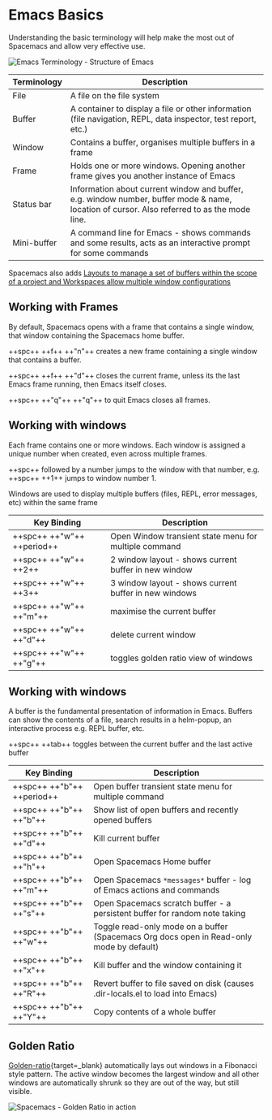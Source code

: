 # Emacs Basics

Understanding the basic terminology will help make the most out of Spacemacs and allow very effective use.

![Emacs Terminology - Structure of Emacs](/spacemacs/images/emacs-terminology-structure.png)

| Terminology | Description                                                                                                                                 |
|-------------|---------------------------------------------------------------------------------------------------------------------------------------------|
| File        | A file on the file system                                                                                                                   |
| Buffer      | A container to display a file or other information (file navigation, REPL, data inspector, test report, etc.)                               |
| Window      | Contains a buffer, organises multiple buffers in a frame                                                                                    |
| Frame       | Holds one or more windows. Opening another frame gives you another instance of Emacs                                                        |
| Status bar  | Information about current window and buffer, e.g. window number, buffer mode & name, location of cursor. Also referred to as the mode line. |
| Mini-buffer | A command line for Emacs - shows commands and some results, acts as an interactive prompt for some commands                                 |

Spacemacs also adds [Layouts to manage a set of buffers within the scope of a project and Workspaces allow multiple window configurations](working-with-projects/layouts.md)


## Working with Frames

By default, Spacemacs opens with a frame that contains a single window, that window containing the Spacemacs home buffer.

++spc++ ++f++ ++"n"++ creates a new frame containing a single window that contains a buffer.

++spc++ ++f++ ++"d"++ closes the current frame, unless its the last Emacs frame running, then Emacs itself closes.

++spc++ ++"q"++ ++"q"++ to quit Emacs closes all frames.


## Working with windows

Each frame contains one or more windows. Each window is assigned a unique number when created, even across multiple frames.

++spc++ followed by a number jumps to the window with that number, e.g. ++spc++ ++1++ jumps to window number 1.

Windows are used to display multiple buffers (files, REPL, error messages, etc) within the same frame

| Key Binding                | Description                                           |
|----------------------------|-------------------------------------------------------|
| ++spc++ ++"w"++ ++period++ | Open Window transient state menu for multiple command |
| ++spc++ ++"w"++ ++2++      | 2 window layout - shows current buffer in new window  |
| ++spc++ ++"w"++ ++3++      | 3 window layout - shows current buffer in new windows |
| ++spc++ ++"w"++ ++"m"++    | maximise the current buffer                           |
| ++spc++ ++"w"++ ++"d"++    | delete current window                                 |
| ++spc++ ++"w"++ ++"g"++    | toggles golden ratio view of windows                  |


## Working with windows

A buffer is the fundamental presentation of information in Emacs.  Buffers can show the contents of a file, search results in a helm-popup, an interactive process e.g. REPL buffer, etc.

++spc++ ++tab++ toggles between the current buffer and the last active buffer

| Key Binding                | Description                                                                              |
|----------------------------|------------------------------------------------------------------------------------------|
| ++spc++ ++"b"++ ++period++ | Open buffer transient state menu for multiple command                                    |
| ++spc++ ++"b"++ ++"b"++    | Show list of open buffers and recently opened buffers                                    |
| ++spc++ ++"b"++ ++"d"++    | Kill current buffer                                                                      |
| ++spc++ ++"b"++ ++"h"++    | Open Spacemacs Home buffer                                                               |
| ++spc++ ++"b"++ ++"m"++    | Open Spacemacs `*messages*` buffer - log of Emacs actions and commands                   |
| ++spc++ ++"b"++ ++"s"++    | Open Spacemacs scratch buffer - a persistent buffer for random note taking               |
| ++spc++ ++"b"++ ++"w"++    | Toggle read-only mode on a buffer (Spacemacs Org docs open in Read-only mode by default) |
| ++spc++ ++"b"++ ++"x"++    | Kill buffer and the window containing it                                                 |
| ++spc++ ++"b"++ ++"R"++    | Revert buffer to file saved on disk (causes .dir-locals.el to load into Emacs)           |
| ++spc++ ++"b"++ ++"Y"++    | Copy contents of a whole buffer                                                          |


## Golden Ratio

[Golden-ratio](https://github.com/roman/golden-ratio.el){target=_blank} automatically lays out windows in a Fibonacci style pattern.  The active window becomes the largest window and all other windows are automatically shrunk so they are out of the way, but still visible.

![Spacemacs - Golden Ratio in action](https://camo.githubusercontent.com/26b1ac5fec67a2c557cfbe87382a0134d3443fd0/68747470733a2f2f7261772e6769746875622e636f6d2f726f6d616e2f676f6c64656e2d726174696f2e656c2f6173736574732f676f6c64656e5f726174696f5f656c2e676966)
